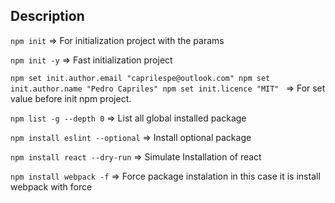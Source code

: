 ## Description

`npm init` => For initialization project with the params

`npm init -y` => Fast initialization project

`npm set init.author.email "caprilespe@outlook.com"
npm set init.author.name "Pedro Capriles"
npm set init.licence "MIT"
` => For set value before init npm project.

`npm list -g --depth 0` => List all global installed package

`npm install eslint --optional` => Install optional package

`npm install react --dry-run` => Simulate Installation of react

`npm install webpack -f` => Force package instalation in this case it is install webpack with force